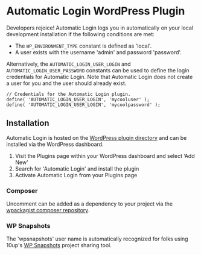 # Automatic Login WordPress Plugin

Developers rejoice! Automatic Login logs you in automatically on your local development installation if the following conditions are met:

- The `WP_ENVIRONMENT_TYPE` constant is defined as 'local'.
- A user exists with the username 'admin' and password 'password'.

Alternatively, the `AUTOMATIC_LOGIN_USER_LOGIN` and `AUTOMATIC_LOGIN_USER_PASSWORD` constants can be used to define the login credentials for Automatic Login. Note that Automatic Login does not create a user for you and the user should already exist.

```
// Credentials for the Automatic Login plugin.
define( 'AUTOMATIC_LOGIN_USER_LOGIN', 'mycooluser' );
define( 'AUTOMATIC_LOGIN_USER_LOGIN', 'mycoolpassword' );
```

## Installation

Automatic Login is hosted on the [WordPress plugin directory](https://wordpress.org/plugins/automatic-login/) and can be installed via the WordPress dashboard.

1. Visit the Plugins page within your WordPress dashboard and select ‘Add New’
1. Search for 'Automatic Login' and install the plugin
1. Activate Automatic Login from your Plugins page

### Composer

Uncomment can be added as a dependency to your project via the [wpackagist composer repository](https://wpackagist.org/search?q=automatic-login).


### WP Snapshots

The 'wpsnapshots' user name is automatically recognized for folks using 10up's [WP Snapshots](https://github.com/10up/wpsnapshots) project sharing tool.
